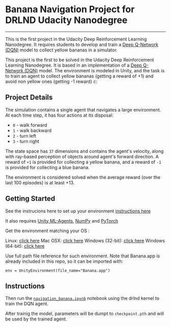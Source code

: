 # Banana Navigation Project for DRLND Udacity Nanodegree 
---
This is the first project in the Udacity Deep Reinforcement Learning Nanodegree. It requires students to develop and train a [Deep Q-Network (DQN)](https://deepmind.com/research/dqn/) model to collect yellow bananas in a simulator. 

This project is the first to be solved in the Udacity Deep Reinforcement Learning Nanodegree. It is based in an implementation of a [Deep Q-Network (DQN)](https://deepmind.com/research/dqn/) model.
The environment is modeled in Unity, and the task is to train an agent to collect yellow bananas (getting a reward of +1) and avoid non yellow ones (getting -1 reward) c:

## Project Details
The simulation contains a single agent that navigates a large environment.  At each time step, it has four actions at its disposal:
- `0` - walk forward 
- `1` - walk backward
- `2` - turn left
- `3` - turn right

The state space has `37` dimensions and contains the agent's velocity, along with ray-based perception of objects around agent's forward direction.  A reward of `+1` is provided for collecting a yellow banana, and a reward of `-1` is provided for collecting a blue banana. 

The environment is considered solved when the average reward (over the last 100 episodes) is at least +13.

## Getting Started
See the instrucions here to set up your environment [instructions here](https://github.com/udacity/deep-reinforcement-learning#dependencies) 

It also requires [Unity ML-Agents](https://github.com/Unity-Technologies/ml-agents/blob/master/docs/Installation.md), [NumPy](http://www.numpy.org/) and [PyTorch](https://pytorch.org/) 


Get the environment matching your OS :

Linux: [click here](https://s3-us-west-1.amazonaws.com/udacity-drlnd/P1/Banana/Banana_Linux.zip)
Mac OSX: [click here](https://s3-us-west-1.amazonaws.com/udacity-drlnd/P1/Banana/Banana.app.zip)
Windows (32-bit): [click here](https://s3-us-west-1.amazonaws.com/udacity-drlnd/P1/Banana/Banana_Windows_x86.zip)
Windows (64-bit): [click here](https://s3-us-west-1.amazonaws.com/udacity-drlnd/P1/Banana/Banana_Windows_x86_64.zip)


Use full path file reference for such environment. Note that Banana.app is already included in this repo, so it can be imported with: 
```
env = UnityEnvironment(file_name="Banana.app")
```

## Instructions
Then run the [`navigation_banana.ipynb`](https://github.com/doctorcorral/DRLND-p1-banana/blob/master/navigation_banana.ipynb) notebook using the drlnd kernel to train the DQN agent.

After trainig the model, parameters will be dumpt to `checkpoint.pth` and will be used by the trained agent.

